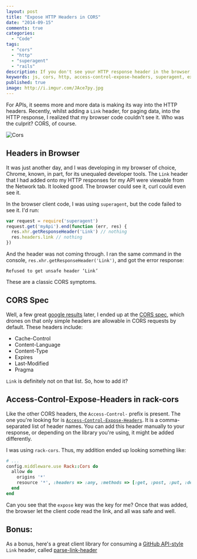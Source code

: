 ```yaml
---
layout: post
title: "Expose HTTP Headers in CORS"
date: "2014-09-15"
comments: true
categories:
  - "Code"
tags:
  - "cors"
  - "http"
  - "superagent"
  - "rails"
description: If you don't see your HTTP response header in the browser, check your CORS policy.  It's likely the culprit.
keywords: js, cors, http, access-control-expose-headers, superagent, expose, unsafe header, Link, github api
published: true
image: http://i.imgur.com/JAce7py.jpg
---
```


For APIs, it seems more and more data is making its way into the HTTP headers.  Recently, whilst adding a `Link` header, for paging data, into the HTTP response, I realized that my browser code couldn't see it.  Who was the culprit?  CORS, of course.

![Cors](http://i.imgur.com/JAce7py.jpg)

<!--more-->

## Headers in Browser 

It was just another day, and I was developing in my browser of choice, Chrome, known, in part, for its unequaled developer tools.  The `Link` header that I had added onto my HTTP responses for my API were viewable from the Network tab.  It looked good.  The browser could see it, curl could even see it.

In the browser client code, I was using `superagent`, but the code failed to see it.  I'd run:
  
```js
var request = require('superagent')
request.get('myApi').end(function (err, res) {
  res.xhr.getResponseHeader('Link') // nothing
  res.headers.link // nothing
})
```

And the header was not coming through.  I ran the same command in the console, `res.xhr.getResponseHeader('Link')`, and got the error response:

```
Refused to get unsafe header ‘Link’
```

These are a classic CORS symptoms.  

## CORS Spec

Well, a few great [google results](http://blog.import.io/tech-blog/exposing-headers-over-cors-with-access-control-expose-headers) later, I ended up at the [CORS spec](http://www.w3.org/TR/cors/#simple-response-header), which drones on that only simple headers are allowable in CORS requests by default.  These headers include:

- Cache-Control
- Content-Language
- Content-Type
- Expires
- Last-Modified
- Pragma

`Link` is definitely not on that list.  So, how to add it?

## Access-Control-Expose-Headers in rack-cors

Like the other CORS headers, the `Access-Control-` prefix is present.  The one you're looking for is [`Access-Control-Expose-Headers`](https://developer.mozilla.org/en-US/docs/Web/HTTP/Access_control_CORS).  It is a comma-separated list of header names. You can add this header manually to your response, or depending on the library you're using, it might be added differently.

I was using `rack-cors`.  Thus, my addition ended up looking something like:

```ruby config/application.rb
# ...
config.middleware.use Rack::Cors do
  allow do
    origins '*'
    resource '*', :headers => :any, :methods => [:get, :post, :put, :delete, :options], :expose => ['Link']
  end
end
```

Can you see that the `expose` key was the key for me?  Once that was added, the browser let the client code read the link, and all was safe and well.  

## Bonus:

As a bonus, here's a great client library for consuming a [GitHub API-style](https://developer.github.com/v3/#link-header) `Link` header, called [parse-link-header](https://www.npmjs.org/package/parse-link-header) 
